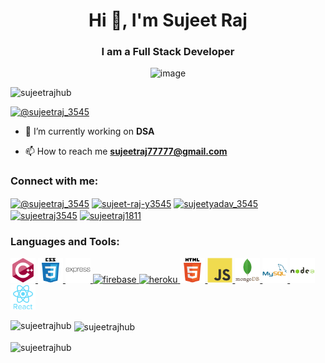 <h1 align="center">Hi 👋, I'm Sujeet Raj</h1>
<h3 align="center">I am a Full Stack Developer</h3>

<p align="center"> <img src="https://thumbs.dreamstime.com/b/web-development-coding-programming-internet-technology-business-concept-web-development-coding-programming-internet-technology-121903546.jpg" alt="image" /> </p>


<p align="left"> <img src="https://komarev.com/ghpvc/?username=sujeetrajhub&label=Profile%20views&color=0e75b6&style=flat" alt="sujeetrajhub" /> </p>

<p align="left"> <a href="https://twitter.com/@sujeetraj_3545" target="blank"><img src="https://img.shields.io/twitter/follow/@sujeetraj_3545?logo=twitter&style=for-the-badge" alt="@sujeetraj_3545" /></a> </p>

- 🔭 I’m currently working on **DSA**

- 📫 How to reach me **sujeetraj77777@gmail.com**

<h3 align="left">Connect with me:</h3>
<p align="left">
<a href="https://twitter.com/@sujeetraj_3545" target="blank"><img align="center" src="https://raw.githubusercontent.com/rahuldkjain/github-profile-readme-generator/master/src/images/icons/Social/twitter.svg" alt="@sujeetraj_3545" height="30" width="40" /></a>
<a href="https://linkedin.com/in/sujeet-raj-y3545" target="blank"><img align="center" src="https://raw.githubusercontent.com/rahuldkjain/github-profile-readme-generator/master/src/images/icons/Social/linked-in-alt.svg" alt="sujeet-raj-y3545" height="30" width="40" /></a>
<a href="https://instagram.com/sujeetyadav_3545" target="blank"><img align="center" src="https://raw.githubusercontent.com/rahuldkjain/github-profile-readme-generator/master/src/images/icons/Social/instagram.svg" alt="sujeetyadav_3545" height="30" width="40" /></a>
<a href="https://www.leetcode.com/sujeetraj3545" target="blank"><img align="center" src="https://raw.githubusercontent.com/rahuldkjain/github-profile-readme-generator/master/src/images/icons/Social/leet-code.svg" alt="sujeetraj3545" height="30" width="40" /></a>
<a href="https://auth.geeksforgeeks.org/user/sujeetraj1811" target="blank"><img align="center" src="https://raw.githubusercontent.com/rahuldkjain/github-profile-readme-generator/master/src/images/icons/Social/geeks-for-geeks.svg" alt="sujeetraj1811" height="30" width="40" /></a>
</p>

<h3 align="left">Languages and Tools:</h3>
<p align="left"> <a href="https://www.w3schools.com/cpp/" target="_blank" rel="noreferrer"> <img src="https://raw.githubusercontent.com/devicons/devicon/master/icons/cplusplus/cplusplus-original.svg" alt="cplusplus" width="40" height="40"/> </a> <a href="https://www.w3schools.com/css/" target="_blank" rel="noreferrer"> <img src="https://raw.githubusercontent.com/devicons/devicon/master/icons/css3/css3-original-wordmark.svg" alt="css3" width="40" height="40"/> </a> <a href="https://expressjs.com" target="_blank" rel="noreferrer"> <img src="https://raw.githubusercontent.com/devicons/devicon/master/icons/express/express-original-wordmark.svg" alt="express" width="40" height="40"/> </a> <a href="https://firebase.google.com/" target="_blank" rel="noreferrer"> <img src="https://www.vectorlogo.zone/logos/firebase/firebase-icon.svg" alt="firebase" width="40" height="40"/> </a> <a href="https://heroku.com" target="_blank" rel="noreferrer"> <img src="https://www.vectorlogo.zone/logos/heroku/heroku-icon.svg" alt="heroku" width="40" height="40"/> </a> <a href="https://www.w3.org/html/" target="_blank" rel="noreferrer"> <img src="https://raw.githubusercontent.com/devicons/devicon/master/icons/html5/html5-original-wordmark.svg" alt="html5" width="40" height="40"/> </a> <a href="https://developer.mozilla.org/en-US/docs/Web/JavaScript" target="_blank" rel="noreferrer"> <img src="https://raw.githubusercontent.com/devicons/devicon/master/icons/javascript/javascript-original.svg" alt="javascript" width="40" height="40"/> </a> <a href="https://www.mongodb.com/" target="_blank" rel="noreferrer"> <img src="https://raw.githubusercontent.com/devicons/devicon/master/icons/mongodb/mongodb-original-wordmark.svg" alt="mongodb" width="40" height="40"/> </a> <a href="https://www.mysql.com/" target="_blank" rel="noreferrer"> <img src="https://raw.githubusercontent.com/devicons/devicon/master/icons/mysql/mysql-original-wordmark.svg" alt="mysql" width="40" height="40"/> </a> <a href="https://nodejs.org" target="_blank" rel="noreferrer"> <img src="https://raw.githubusercontent.com/devicons/devicon/master/icons/nodejs/nodejs-original-wordmark.svg" alt="nodejs" width="40" height="40"/> </a> <a href="https://reactjs.org/" target="_blank" rel="noreferrer"> <img src="https://raw.githubusercontent.com/devicons/devicon/master/icons/react/react-original-wordmark.svg" alt="react" width="40" height="40"/> </a> </p>

<p><img align="left" src="https://github-readme-stats.vercel.app/api/top-langs?username=sujeetrajhub&show_icons=true&locale=en&layout=compact" alt="sujeetrajhub" /></p>

<p>&nbsp;<img align="center" src="https://github-readme-stats.vercel.app/api?username=sujeetrajhub&show_icons=true&locale=en" alt="sujeetrajhub" /></p>

<p><img align="center" src="https://github-readme-streak-stats.herokuapp.com/?user=sujeetrajhub&" alt="sujeetrajhub" /></p>
